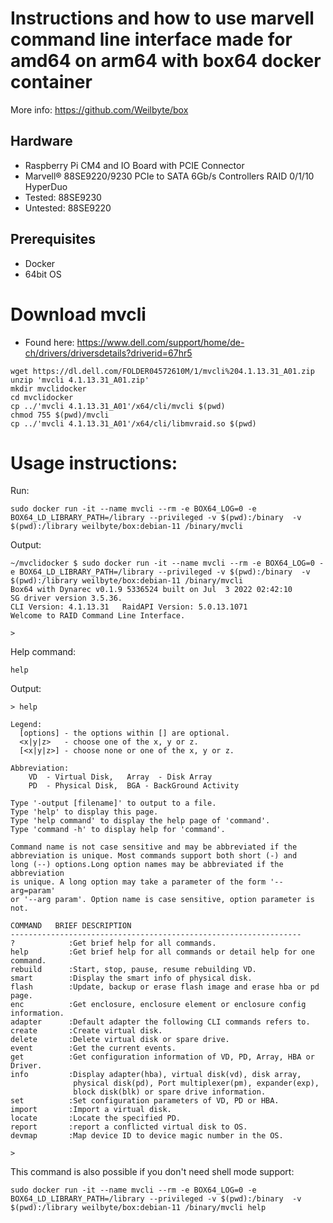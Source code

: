 # Instructions and how to use marvell command line interface made for amd64 on arm64 with box64 docker container
More info: https://github.com/Weilbyte/box
## Hardware
- Raspberry Pi CM4 and IO Board with PCIE Connector
- Marvell® 88SE9220/9230 PCIe to SATA 6Gb/s Controllers RAID 0/1/10 HyperDuo
- Tested: 88SE9230
- Untested: 88SE9220
## Prerequisites
- Docker
- 64bit OS
# Download mvcli
- Found here: https://www.dell.com/support/home/de-ch/drivers/driversdetails?driverid=67hr5
```
wget https://dl.dell.com/FOLDER04572610M/1/mvcli%204.1.13.31_A01.zip
unzip 'mvcli 4.1.13.31_A01.zip'
mkdir mvclidocker
cd mvclidocker
cp ../'mvcli 4.1.13.31_A01'/x64/cli/mvcli $(pwd)
chmod 755 $(pwd)/mvcli
cp ../'mvcli 4.1.13.31_A01'/x64/cli/libmvraid.so $(pwd)
```
# Usage instructions:
Run:
```
sudo docker run -it --name mvcli --rm -e BOX64_LOG=0 -e BOX64_LD_LIBRARY_PATH=/library --privileged -v $(pwd):/binary  -v $(pwd):/library weilbyte/box:debian-11 /binary/mvcli
```
Output:
```
~/mvclidocker $ sudo docker run -it --name mvcli --rm -e BOX64_LOG=0 -e BOX64_LD_LIBRARY_PATH=/library --privileged -v $(pwd):/binary  -v $(pwd):/library weilbyte/box:debian-11 /binary/mvcli
Box64 with Dynarec v0.1.9 5336524 built on Jul  3 2022 02:42:10
SG driver version 3.5.36.
CLI Version: 4.1.13.31   RaidAPI Version: 5.0.13.1071
Welcome to RAID Command Line Interface.

>
```
Help command:
```
help
```
Output:
```
> help

Legend:
  [options] - the options within [] are optional.
  <x|y|z>   - choose one of the x, y or z.
  [<x|y|z>] - choose none or one of the x, y or z.

Abbreviation:
    VD  - Virtual Disk,   Array  - Disk Array
    PD  - Physical Disk,  BGA - BackGround Activity

Type '-output [filename]' to output to a file.
Type 'help' to display this page.
Type 'help command' to display the help page of 'command'.
Type 'command -h' to display help for 'command'.

Command name is not case sensitive and may be abbreviated if the
abbreviation is unique. Most commands support both short (-) and
long (--) options.Long option names may be abbreviated if the abbreviation
is unique. A long option may take a parameter of the form '--arg=param'
or '--arg param'. Option name is case sensitive, option parameter is not.

COMMAND   BRIEF DESCRIPTION
-----------------------------------------------------------------
?            :Get brief help for all commands.
help         :Get brief help for all commands or detail help for one command.
rebuild      :Start, stop, pause, resume rebuilding VD.
smart        :Display the smart info of physical disk.
flash        :Update, backup or erase flash image and erase hba or pd page.
enc          :Get enclosure, enclosure element or enclosure config information.
adapter      :Default adapter the following CLI commands refers to.
create       :Create virtual disk.
delete       :Delete virtual disk or spare drive.
event        :Get the current events.
get          :Get configuration information of VD, PD, Array, HBA or Driver.
info         :Display adapter(hba), virtual disk(vd), disk array,
              physical disk(pd), Port multiplexer(pm), expander(exp),
              block disk(blk) or spare drive information.
set          :Set configuration parameters of VD, PD or HBA.
import       :Import a virtual disk.
locate       :Locate the specified PD.
report       :report a conflicted virtual disk to OS.
devmap       :Map device ID to device magic number in the OS.

>
```
This command is also possible if you don't need shell mode support:
```
sudo docker run -it --name mvcli --rm -e BOX64_LOG=0 -e BOX64_LD_LIBRARY_PATH=/library --privileged -v $(pwd):/binary  -v $(pwd):/library weilbyte/box:debian-11 /binary/mvcli help
```
